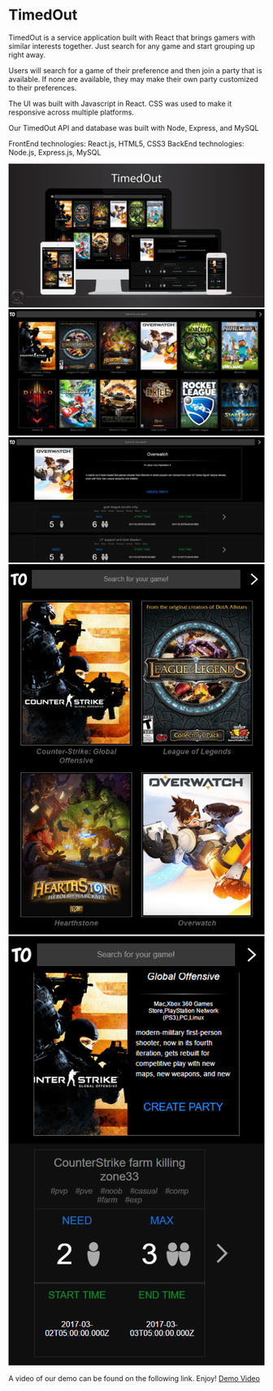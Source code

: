 # TimedOut

TimedOut is a service application built with React that brings gamers with similar interests together.  Just search for any game and start grouping up right away.

Users will search for a game of their preference and then join a party that is available.  If none are available, they may make their own party customized to their preferences.

The UI was built with Javascript in React.  CSS was used to make it responsive across multiple platforms.

Our TimedOut API and database was built with Node, Express, and MySQL

FrontEnd technologies: React.js, HTML5, CSS3
BackEnd technologies: Node.js, Express.js, MySQL

![Responsive Design](/public/img/multi-platform.png)
![Desktop Main View](/public/img/desktop-main.png)
![Desktop Game View](/public/img/desktop-game.png)
![Mobile Main View](/public/img/mobile-main.png)
![Mobile Game View](/public/img/mobile-game.png)

A video of our demo can be found on the following link.  Enjoy!
[Demo Video](https://www.youtube.com/watch?v=E0Ioh-VSruM&feature=youtu.be)
